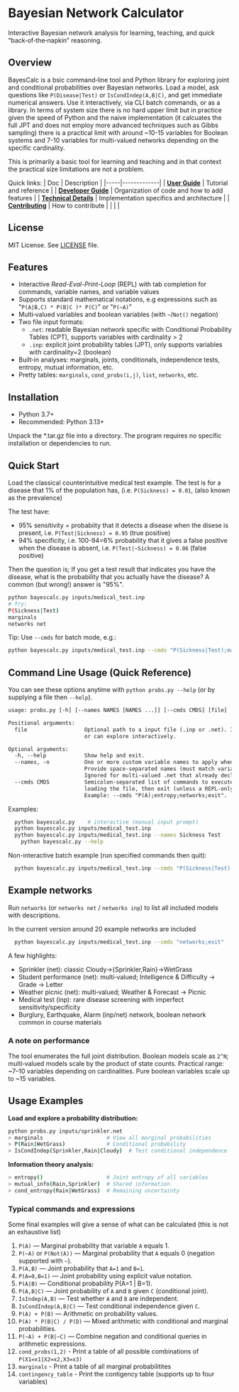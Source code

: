 # Bayesian Network Calculator

Interactive Bayesian network analysis for learning, teaching, and quick “back‑of‑the‑napkin” reasoning.


## Overview

BayesCalc is a bsic command‑line tool and Python library for exploring joint and conditional probabilities over Bayesian networks. Load a model, ask questions like `P(Disease|Test)` or `IsCondIndep(A,B|C)`, and get immediate numerical answers. Use it interactively, via CLI batch commands, or as a library.
In terms of system size there is no hard upper limit but in practice given the speed of Python and the naive implementation (it calcuates the full JPT and does not employ more advanced techniques such as  Gibbs sampling) there is a practical limit with around ~10-15 variables for Boolean systems and 7-10 variables for multi-valued networks depending on the specific cardinality.

This is primarily a basic tool for learning and teaching and in that context the practical size limitations are not a problem.

Quick links:
| Doc | Description |
|-----|-------------|
| **[User Guide](docs/Userguide.md)**  | Tutorial and reference |
| **[ Developer Guide](docs/DEVELOPER_GUIDE.md)** |  Organization of code and how to add features |
| **[ Technical Details](docs/ARCHITECTURE.md)** | Implementation specifics and architecture |
| **[ Contributing](CONTRIBUTING.md)** | How to contribute |
| | |


## License

MIT License. See [LICENSE](LICENSE) file.


## Features

- Interactive *Read-Eval-Print-Loop* (REPL) with tab completion for commands, variable names, and variable values
- Supports standard mathematical notations, e.g expressions such as "`P(A|B,C) * P(B|C )* P(C)`" or "`P(~A)`"
- Multi‑valued variables and boolean variables (with `~`/`Not()` negation)
- Two file input formats:
  - `.net`: readable Bayesian network specific with Conditional Probability Tables (CPT), supports variables with cardinality > 2
  - `.inp`: explicit joint probability tables (JPT), only supports variables with cardinality=2 (boolean)
- Built‑in analyses: marginals, joints, conditionals, independence tests, entropy, mutual information, etc.
- Pretty tables: `marginals`, `cond_probs(i,j)`, `list`, `networks`, etc.

## Installation

- Python 3.7+
- Recommended: Python 3.13+

Unpack the *.tar.gz file into a directory. The program requires no specific installation or dependencies to run. 


## Quick Start

Load the classical counterintuitive medical test example. The test is for a disease that 1% of the population has, (i.e. `P(Sickness) = 0.01`, (also known as the prevalence)

The test have:
- 95% sensitivity = probabiity that it detects a disease when the disese is present, i.e. `P(Test|Sickness) = 0.95` (true positive)
- 94% specificity, i.e. 100-94=6% probability that it gives a false positive when the disease is absent, i.e. `P(Test|~Sickness) = 0.06` (false positive)

Then the question is; If you get a test result that indicates you have the disease, what is the probability that you actually have the disease? A common (but wrong!) answer is "95%".


```bash
python bayescalc.py inputs/medical_test.inp
# Try:
P(Sickness|Test)
marginals
networks net
```

Tip: Use `--cmds` for batch mode, e.g.:
```bash
python bayescalc.py inputs/medical_test.inp --cmds "P(Sickness|Test);marginals;exit"
```

## Command Line Usage (Quick Reference)

You can see these options anytime with `python probs.py --help` (or by supplying a file then `--help`). 

```txt
usage: probs.py [-h] [--names NAMES [NAMES ...]] [--cmds CMDS] [file]

Positional arguments:
  file                  Optional path to a input file (.inp or .net). If omitted  you'll be prompted 
                        or can explore interactively.

Optional arguments:
  -h, --help            Show help and exit.
  --names, -n           One or more custom variable names to apply when loading a joint table (.inp). 
                        Provide space-separated names (must match variable count). 
                        Ignored for multi-valued .net that already declare variables.
  --cmds CMDS           Semicolon-separated list of commands to execute non-interactively after 
                        loading the file, then exit (unless a REPL-only command requires interaction). 
                        Example: --cmds "P(A);entropy;networks;exit".
```

Examples:

```bash
  python bayescalc.py    # interactive (manual input prompt)
  python bayescalc.py inputs/medical_test.inp
  python bayescalc.py inputs/medical_test.inp --names Sickness Test
    python bayescalc.py --help
```

Non-interactive batch example (run specified commands then quit):
```bash
  python bayescalc.py inputs/medical_test.inp --cmds "P(Sickness|Test);odds_ratio(Sickness,Test);exit"
```



## Example networks

Run `networks` (or `networks net` / `networks inp`) to list all included models with descriptions. 

In the current version around 20 example networks are included

```bash
  python bayescalc.py inputs/medical_test.inp --cmds "networks;exit"
```

A few highlights:
- Sprinkler (net): classic Cloudy→{Sprinkler,Rain}→WetGrass
- Student performance (net): multi‑valued; Intelligence & Difficulty → Grade → Letter
- Weather picnic (net): multi‑valued; Weather & Forecast → Picnic
- Medical test (inp): rare disease screening with imperfect sensitivity/specificity
- Burglury, Earthquake, Alarm (inp/net) network, boolean network common in course materials


### A note on performance

The tool enumerates the full joint distribution. Boolean models scale as `2^N`; multi‑valued models scale by the product of state counts. 
Practical range: ~7–10 variables depending on cardinalities. Pure boolean variables scale up to ~15 variables.


## Usage Examples

**Load and explore a probability distribution:**
```bash
python probs.py inputs/sprinkler.net
> marginals                    # View all marginal probabilities
> P(Rain|WetGrass)             # Conditional probability
> IsCondIndep(Sprinkler,Rain|Cloudy)  # Test conditional independence
```

**Information theory analysis:**
```bash
> entropy()                    # Joint entropy of all variables
> mutual_info(Rain,Sprinkler)  # Shared information
> cond_entropy(Rain|WetGrass)  # Remaining uncertainty
```

### Typical commands and expressions

Some final examples will give a sense of what can be calculated (this is not an exhaustive list)

1. `P(A)` — Marginal probability that variable `A` equals 1.
2. `P(~A)` or `P(Not(A))` — Marginal probability that `A` equals 0 (negation supported with `~`).
3. `P(A,B)` — Joint probability that `A=1` and `B=1`.
4. `P(A=0,B=1)` — Joint probability using explicit value notation.
5. `P(A|B)` — Conditional probability P(A=1 | B=1).
6. `P(A,B|C)` — Joint probability of `A` and `B` given `C` (conditional joint).
7. `IsIndep(A,B)` — Test whether `A` and `B` are independent.
8. `IsCondIndep(A,B|C)` — Test conditional independence given `C`.
9. `P(A) + P(B)` — Arithmetic on probability values.
10. `P(A) * P(B|C) / P(D)` — Mixed arithmetic with conditional and marginal probabilities.
11. `P(~A) + P(B|~C)` — Combine negation and conditional queries in arithmetic expressions.
12. `cond_probs(1,2)` - Print a table of all possible combinations of `P(X1=x1|X2=x2,X3=x3)`
13. `marginals` - Print a table of all marginal probabilitites
14. `contingency_table` - Print the contigency table (supports up to four variables)